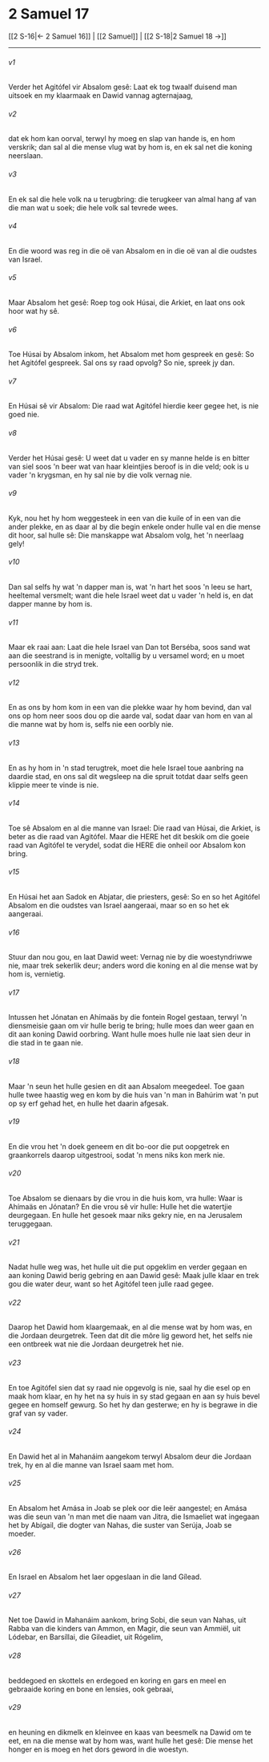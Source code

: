 # 2 Samuel 17

[[2 S-16|← 2 Samuel 16]] | [[2 Samuel]] | [[2 S-18|2 Samuel 18 →]]
***

###### v1
Verder het Agitófel vir Absalom gesê: Laat ek tog twaalf duisend man uitsoek en my klaarmaak en Dawid vannag agternajaag, 
###### v2
dat ek hom kan oorval, terwyl hy moeg en slap van hande is, en hom verskrik; dan sal al die mense vlug wat by hom is, en ek sal net die koning neerslaan. 
###### v3
En ek sal die hele volk na u terugbring: die terugkeer van almal hang af van die man wat u soek; die hele volk sal tevrede wees. 
###### v4
En die woord was reg in die oë van Absalom en in die oë van al die oudstes van Israel. 
###### v5
Maar Absalom het gesê: Roep tog ook Húsai, die Arkiet, en laat ons ook hoor wat hy sê. 
###### v6
Toe Húsai by Absalom inkom, het Absalom met hom gespreek en gesê: So het Agitófel gespreek. Sal ons sy raad opvolg? So nie, spreek jy dan. 
###### v7
En Húsai sê vir Absalom: Die raad wat Agitófel hierdie keer gegee het, is nie goed nie. 
###### v8
Verder het Húsai gesê: U weet dat u vader en sy manne helde is en bitter van siel soos 'n beer wat van haar kleintjies beroof is in die veld; ook is u vader 'n krygsman, en hy sal nie by die volk vernag nie. 
###### v9
Kyk, nou het hy hom weggesteek in een van die kuile of in een van die ander plekke, en as daar al by die begin enkele onder hulle val en die mense dit hoor, sal hulle sê: Die manskappe wat Absalom volg, het 'n neerlaag gely! 
###### v10
Dan sal selfs hy wat 'n dapper man is, wat 'n hart het soos 'n leeu se hart, heeltemal versmelt; want die hele Israel weet dat u vader 'n held is, en dat dapper manne by hom is. 
###### v11
Maar ek raai aan: Laat die hele Israel van Dan tot Berséba, soos sand wat aan die seestrand is in menigte, voltallig by u versamel word; en u moet persoonlik in die stryd trek. 
###### v12
En as ons by hom kom in een van die plekke waar hy hom bevind, dan val ons op hom neer soos dou op die aarde val, sodat daar van hom en van al die manne wat by hom is, selfs nie een oorbly nie. 
###### v13
En as hy hom in 'n stad terugtrek, moet die hele Israel toue aanbring na daardie stad, en ons sal dit wegsleep na die spruit totdat daar selfs geen klippie meer te vinde is nie. 
###### v14
Toe sê Absalom en al die manne van Israel: Die raad van Húsai, die Arkiet, is beter as die raad van Agitófel. Maar die HERE het dit beskik om die goeie raad van Agitófel te verydel, sodat die HERE die onheil oor Absalom kon bring. 
###### v15
En Húsai het aan Sadok en Abjatar, die priesters, gesê: So en so het Agitófel Absalom en die oudstes van Israel aangeraai, maar so en so het ek aangeraai. 
###### v16
Stuur dan nou gou, en laat Dawid weet: Vernag nie by die woestyndriwwe nie, maar trek sekerlik deur; anders word die koning en al die mense wat by hom is, vernietig. 
###### v17
Intussen het Jónatan en Ahímaäs by die fontein Rogel gestaan, terwyl 'n diensmeisie gaan om vir hulle berig te bring; hulle moes dan weer gaan en dit aan koning Dawid oorbring. Want hulle moes hulle nie laat sien deur in die stad in te gaan nie. 
###### v18
Maar 'n seun het hulle gesien en dit aan Absalom meegedeel. Toe gaan hulle twee haastig weg en kom by die huis van 'n man in Bahúrim wat 'n put op sy erf gehad het, en hulle het daarin afgesak. 
###### v19
En die vrou het 'n doek geneem en dit bo-oor die put oopgetrek en graankorrels daarop uitgestrooi, sodat 'n mens niks kon merk nie. 
###### v20
Toe Absalom se dienaars by die vrou in die huis kom, vra hulle: Waar is Ahímaäs en Jónatan? En die vrou sê vir hulle: Hulle het die watertjie deurgegaan. En hulle het gesoek maar niks gekry nie, en na Jerusalem teruggegaan. 
###### v21
Nadat hulle weg was, het hulle uit die put opgeklim en verder gegaan en aan koning Dawid berig gebring en aan Dawid gesê: Maak julle klaar en trek gou die water deur, want so het Agitófel teen julle raad gegee. 
###### v22
Daarop het Dawid hom klaargemaak, en al die mense wat by hom was, en die Jordaan deurgetrek. Teen dat dit die môre lig geword het, het selfs nie een ontbreek wat nie die Jordaan deurgetrek het nie. 
###### v23
En toe Agitófel sien dat sy raad nie opgevolg is nie, saal hy die esel op en maak hom klaar, en hy het na sy huis in sy stad gegaan en aan sy huis bevel gegee en homself gewurg. So het hy dan gesterwe; en hy is begrawe in die graf van sy vader. 
###### v24
En Dawid het al in Mahanáim aangekom terwyl Absalom deur die Jordaan trek, hy en al die manne van Israel saam met hom. 
###### v25
En Absalom het Amása in Joab se plek oor die leër aangestel; en Amása was die seun van 'n man met die naam van Jitra, die Ismaeliet wat ingegaan het by Abígail, die dogter van Nahas, die suster van Serúja, Joab se moeder. 
###### v26
En Israel en Absalom het laer opgeslaan in die land Gílead. 
###### v27
Net toe Dawid in Mahanáim aankom, bring Sobi, die seun van Nahas, uit Rabba van die kinders van Ammon, en Magir, die seun van Ammiël, uit Lódebar, en Barsíllai, die Gileadiet, uit Rógelim, 
###### v28
beddegoed en skottels en erdegoed en koring en gars en meel en gebraaide koring en bone en lensies, ook gebraai, 
###### v29
en heuning en dikmelk en kleinvee en kaas van beesmelk na Dawid om te eet, en na die mense wat by hom was, want hulle het gesê: Die mense het honger en is moeg en het dors geword in die woestyn. 
